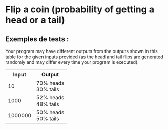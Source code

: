 # Flip a coin (probability of getting a head or a tail)

## Exemples de tests :

Your program may have different outputs from the outputs shown in this table for the given inputs provided (as the head and tail flips are generated randomly and may differ every time your program is executed).

<table>
  <tr>
    <th>Input</th>
    <th>Output</th>
  </tr>
  <tr>
    <td>10</td>
    <td>70% heads<br>30% tails</td>
  </tr>
  <tr>
    <td>1000</td>
    <td>52% heads<br>48% tails</td>
  </tr>
  <tr>
    <td>1000000</td>
    <td>50% heads<br>50% tails</td>
  </tr>
</table>
